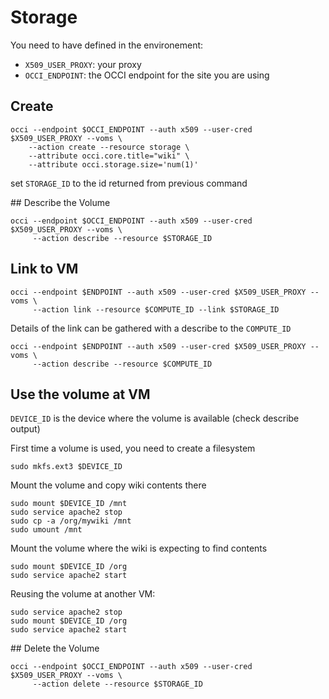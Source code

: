 
# Storage
You need to have defined in the environement:
- `X509_USER_PROXY`: your proxy
- `OCCI_ENDPOINT`: the OCCI endpoint for the site you are using


## Create
 ```
occi --endpoint $OCCI_ENDPOINT --auth x509 --user-cred $X509_USER_PROXY --voms \
     --action create --resource storage \
     --attribute occi.core.title="wiki" \
     --attribute occi.storage.size='num(1)'
```

set `STORAGE_ID` to the id returned from previous command

## Describe the Volume

```
occi --endpoint $OCCI_ENDPOINT --auth x509 --user-cred $X509_USER_PROXY --voms \
     --action describe --resource $STORAGE_ID
```

## Link to VM

```
occi --endpoint $ENDPOINT --auth x509 --user-cred $X509_USER_PROXY --voms \
     --action link --resource $COMPUTE_ID --link $STORAGE_ID
```

Details of the link can be gathered with a describe to the `COMPUTE_ID`

```
occi --endpoint $ENDPOINT --auth x509 --user-cred $X509_USER_PROXY --voms \
     --action describe --resource $COMPUTE_ID
```

## Use the volume at VM

`DEVICE_ID` is the device where the volume is available (check describe output)

First time a volume is used, you need to create a filesystem
```
sudo mkfs.ext3 $DEVICE_ID
```

Mount the volume and copy wiki contents there
```
sudo mount $DEVICE_ID /mnt
sudo service apache2 stop
sudo cp -a /org/mywiki /mnt
sudo umount /mnt
```

Mount the volume where the wiki is expecting to find contents
```
sudo mount $DEVICE_ID /org
sudo service apache2 start
```

Reusing the volume at another VM:
```
sudo service apache2 stop
sudo mount $DEVICE_ID /org
sudo service apache2 start
```

## Delete the Volume

```
occi --endpoint $OCCI_ENDPOINT --auth x509 --user-cred $X509_USER_PROXY --voms \
     --action delete --resource $STORAGE_ID
```

